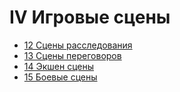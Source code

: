 # IV Игровые сцены

- [12 Сцены расследования](12_Сцены_расследования.md)
- [13 Сцены переговоров](13_Сцены_переговоров.md)
- [14 Экшен сцены](14_Экшен_сцены.md)
- [15 Боевые сцены](15_Боевые_сцены.md)
